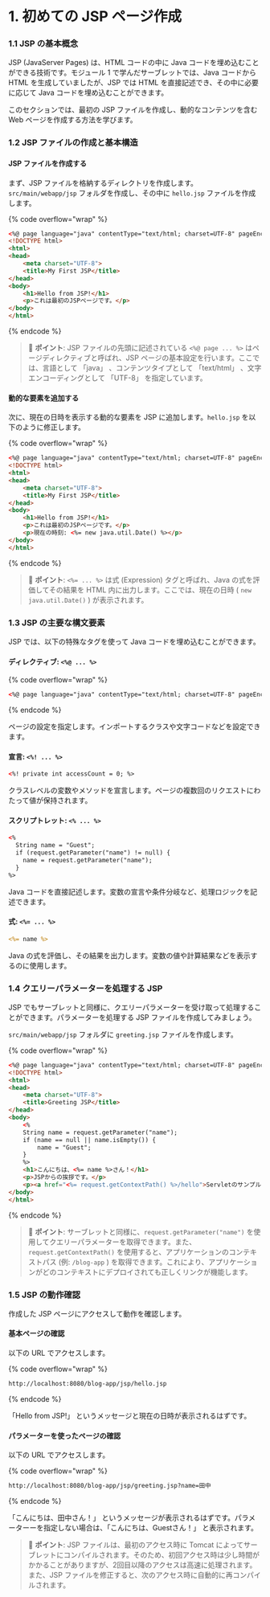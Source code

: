 # 1. 初めての JSP ページ作成

### 1.1 JSP の基本概念

JSP (JavaServer Pages) は、HTML コードの中に Java コードを埋め込むことができる技術です。モジュール 1 で学んだサーブレットでは、Java コードから HTML を生成していましたが、JSP では HTML を直接記述でき、その中に必要に応じて Java コードを埋め込むことができます。

このセクションでは、最初の JSP ファイルを作成し、動的なコンテンツを含む Web ページを作成する方法を学びます。

### 1.2 JSP ファイルの作成と基本構造

#### JSP ファイルを作成する

まず、JSP ファイルを格納するディレクトリを作成します。`src/main/webapp/jsp` フォルダを作成し、その中に `hello.jsp` ファイルを作成します。

{% code overflow="wrap" %}
```html
<%@ page language="java" contentType="text/html; charset=UTF-8" pageEncoding="UTF-8" %>
<!DOCTYPE html>
<html>
<head>
    <meta charset="UTF-8">
    <title>My First JSP</title>
</head>
<body>
    <h1>Hello from JSP!</h1>
    <p>これは最初のJSPページです。</p>
</body>
</html>
```
{% endcode %}

> 📝 **ポイント**: JSP ファイルの先頭に記述されている `<%@ page ... %>` はページディレクティブと呼ばれ、JSP ページの基本設定を行います。ここでは、言語として 「java」 、コンテンツタイプとして 「text/html」 、文字エンコーディングとして 「UTF-8」 を指定しています。

#### 動的な要素を追加する

次に、現在の日時を表示する動的な要素を JSP に追加します。`hello.jsp` を以下のように修正します。

{% code overflow="wrap" %}
```html
<%@ page language="java" contentType="text/html; charset=UTF-8" pageEncoding="UTF-8" %>
<!DOCTYPE html>
<html>
<head>
    <meta charset="UTF-8">
    <title>My First JSP</title>
</head>
<body>
    <h1>Hello from JSP!</h1>
    <p>これは最初のJSPページです。</p>
    <p>現在の時刻: <%= new java.util.Date() %></p>
</body>
</html>
```
{% endcode %}

> 📝 **ポイント**: `<%= ... %>` は式 (Expression) タグと呼ばれ、Java の式を評価してその結果を HTML 内に出力します。ここでは、現在の日時 ( `new java.util.Date()` ) が表示されます。

### 1.3 JSP の主要な構文要素

JSP では、以下の特殊なタグを使って Java コードを埋め込むことができます。

#### ディレクティブ: `<%@ ... %>`

{% code overflow="wrap" %}
```html
<%@ page language="java" contentType="text/html; charset=UTF-8" pageEncoding="UTF-8" %>
```
{% endcode %}

ページの設定を指定します。インポートするクラスや文字コードなどを設定できます。

#### 宣言: `<%! ... %>`

```html
<%! private int accessCount = 0; %>
```

クラスレベルの変数やメソッドを宣言します。ページの複数回のリクエストにわたって値が保持されます。

#### スクリプトレット: `<% ... %>`

```html
<% 
  String name = "Guest";
  if (request.getParameter("name") != null) {
    name = request.getParameter("name");
  }
%>
```

Java コードを直接記述します。変数の宣言や条件分岐など、処理ロジックを記述できます。

#### 式: `<%= ... %>`

```jsp
<%= name %>
```

Java の式を評価し、その結果を出力します。変数の値や計算結果などを表示するのに使用します。

### 1.4 クエリーパラメーターを処理する JSP

JSP でもサーブレットと同様に、クエリーパラメーターを受け取って処理することができます。パラメーターを処理する JSP ファイルを作成してみましょう。

`src/main/webapp/jsp` フォルダに `greeting.jsp` ファイルを作成します。

{% code overflow="wrap" %}
```html
<%@ page language="java" contentType="text/html; charset=UTF-8" pageEncoding="UTF-8" %>
<!DOCTYPE html>
<html>
<head>
    <meta charset="UTF-8">
    <title>Greeting JSP</title>
</head>
<body>
    <% 
    String name = request.getParameter("name");
    if (name == null || name.isEmpty()) {
        name = "Guest";
    }
    %>
    <h1>こんにちは、<%= name %>さん！</h1>
    <p>JSPからの挨拶です。</p>
    <p><a href="<%= request.getContextPath() %>/hello">Servletのサンプルへ</a></p>
</body>
</html>
```
{% endcode %}

> 📝 **ポイント**: サーブレットと同様に、`request.getParameter("name")` を使用してクエリーパラメーターを取得できます。また、`request.getContextPath()` を使用すると、アプリケーションのコンテキストパス (例: `/blog-app` ) を取得できます。これにより、アプリケーションがどのコンテキストにデプロイされても正しくリンクが機能します。

### 1.5 JSP の動作確認

作成した JSP ページにアクセスして動作を確認します。

#### 基本ページの確認

以下の URL でアクセスします。

{% code overflow="wrap" %}
```html
http://localhost:8080/blog-app/jsp/hello.jsp
```
{% endcode %}

「Hello from JSP!」 というメッセージと現在の日時が表示されるはずです。

#### パラメーターを使ったページの確認

以下の URL でアクセスします。

{% code overflow="wrap" %}
```html
http://localhost:8080/blog-app/jsp/greeting.jsp?name=田中
```
{% endcode %}

「こんにちは、田中さん！」 というメッセージが表示されるはずです。パラメーターーを指定しない場合は、「こんにちは、Guestさん！」 と表示されます。

> 📝 **ポイント**: JSP ファイルは、最初のアクセス時に Tomcat によってサーブレットにコンパイルされます。そのため、初回アクセス時は少し時間がかかることがありますが、2回目以降のアクセスは高速に処理されます。また、JSP ファイルを修正すると、次のアクセス時に自動的に再コンパイルされます。
